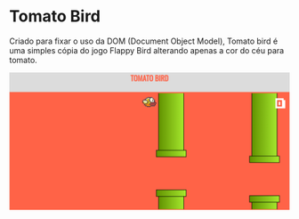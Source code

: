 # Tomato Bird


Criado para fixar o uso da DOM (Document Object Model), Tomato bird é uma simples cópia do jogo Flappy Bird alterando apenas a cor do céu para tomato.

![alt text](image.png)